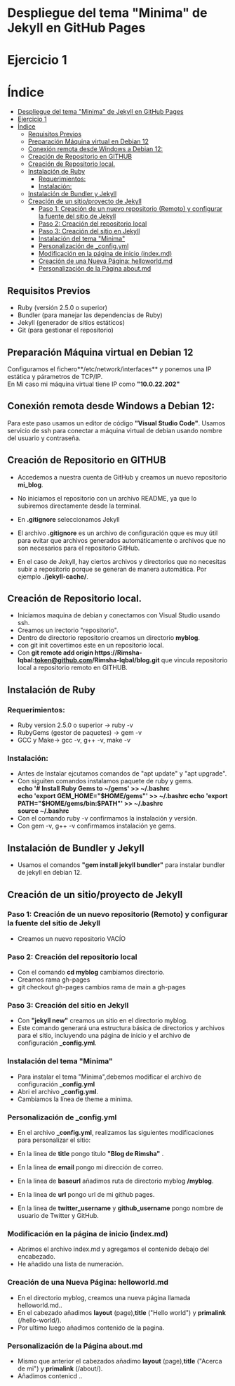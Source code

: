 # Despliegue del tema "Minima" de Jekyll en GitHub Pages
# Ejercicio 1  
# Índice

- [Despliegue del tema "Minima" de Jekyll en GitHub Pages](#despliegue-del-tema-minima-de-jekyll-en-github-pages)
- [Ejercicio 1](#ejercicio-1)
- [Índice](#índice)
  - [Requisitos Previos](#requisitos-previos)
  - [Preparación Máquina virtual en Debian 12](#preparación-máquina-virtual-en-debian-12)
  - [Conexión remota desde Windows a Debian 12:](#conexión-remota-desde-windows-a-debian-12)
  - [Creación de Repositorio en GITHUB](#creación-de-repositorio-en-github)
  - [Creación de Repositorio local.](#creación-de-repositorio-local)
  - [Instalación de Ruby](#instalación-de-ruby)
    - [Requerimientos:](#requerimientos)
    - [Instalación:](#instalación)
  - [Instalación de Bundler y Jekyll](#instalación-de-bundler-y-jekyll)
  - [Creación de un sitio/proyecto de Jekyll](#creación-de-un-sitioproyecto-de-jekyll)
    - [Paso 1: Creación de un nuevo repositorio (Remoto) y configurar la fuente del sitio de Jekyll](#paso-1-creación-de-un-nuevo-repositorio-remoto-y-configurar-la-fuente-del-sitio-de-jekyll)
    - [Paso 2: Creación del repositorio local](#paso-2-creación-del-repositorio-local)
    - [Paso 3: Creación del sitio en Jekyll](#paso-3-creación-del-sitio-en-jekyll)
    - [Instalación del tema "Minima"](#instalación-del-tema-minima)
    - [Personalización de \_config.yml](#personalización-de-_configyml)
    - [Modificación en la página de inicio (index.md)](#modificación-en-la-página-de-inicio-indexmd)
    - [Creación de una Nueva Página: helloworld.md](#creación-de-una-nueva-página-helloworldmd)
    - [Personalización de la Página about.md](#personalización-de-la-página-aboutmd)

## Requisitos Previos  

- Ruby (versión 2.5.0 o superior)  
- Bundler (para manejar las dependencias de Ruby)  
- Jekyll (generador de sitios estáticos)  
- Git (para gestionar el repositorio)  

## Preparación Máquina virtual en Debian 12 
Configuramos el fichero**/etc/network/interfaces** y ponemos una IP estática y párametros de TCP/IP.  
En Mi caso mi máquina virtual tiene IP como **"10.0.22.202"**

## Conexión remota desde Windows a Debian 12:
Para este paso usamos un editor de código **"Visual Studio Code"**. Usamos servicio de ssh para conectar a máquina virtual de debian usando nombre del usuario y contraseña.  

## Creación de Repositorio en GITHUB
- Accedemos a nuestra cuenta de GitHub y creamos un nuevo repositorio **mi_blog**.  
- No iniciamos el repositorio con un archivo README, ya que lo subiremos directamente desde la terminal.
- En **.gitignore** seleccionamos Jekyll
- El archivo **.gitignore**  es un archivo de configuración qque es muy útil para evitar que archivos generados automáticamente o archivos que no son necesarios para el repositorio GitHub.

- En el caso de Jekyll, hay ciertos archivos y directorios que no necesitas subir a repositorio porque se generan de manera automática. Por ejemplo **./jekyll-cache/**.

## Creación de Repositorio local.

- Iniciamos maquina de debian y conectamos con Visual Studio usando ssh.
- Creamos un irectorio "repositorio".
- Dentro de directorio repositorio creamos un directorio **myblog**.
- con git init covertimos este en un repositorio local.
- Con **git remote add origin https://Rimsha-Iqbal:token@github.com/Rimsha-Iqbal/blog.git** que vincula repositorio local a repositorio remoto en GITHUB.

## Instalación de Ruby
### Requerimientos:
- Ruby version 2.5.0 o superior -> ruby -v  
- RubyGems (gestor de paquetes) -> gem -v  
- GCC y Make-> gcc -v, g++ -v, make -v
### Instalación:
- Antes de Instalar ejcutamos comandos de "apt update" y "apt upgrade".
- Con siguiten comandos instalamos paquete de ruby y gems.   
**echo '# Install Ruby Gems to ~/gems' >> ~/.bashrc  
echo 'export GEM_HOME="$HOME/gems"' >> ~/.bashrc  
echo 'export PATH="$HOME/gems/bin:$PATH"' >> ~/.bashrc  
source ~/.bashrc**
- Con el comando ruby -v confirmamos la instalación y versión.
- Con gem -v, g++ -v confirmamos instalación ye gems.

## Instalación de Bundler y Jekyll

- Usamos el comandos **"gem install jekyll bundler"** para instalar bundler de jekyll en debian 12.

## Creación de un sitio/proyecto de Jekyll

### Paso 1: Creación de un nuevo repositorio (Remoto) y configurar la fuente del sitio de Jekyll
- Creamos un nuevo repositorio VACÍO
### Paso 2: Creación del repositorio local
- Con el comando **cd myblog** cambiamos directorio.  
- Creamos rama gh-pages
- git checkout gh-pages cambios rama de main a gh-pages

### Paso 3: Creación del sitio en Jekyll

- Con **"jekyll new"** creamos un sitio en el directorio myblog.   
- Este comando generará una estructura básica de directorios y archivos para el sitio, incluyendo una página de inicio y el archivo de configuración **_config.yml**.

### Instalación del tema "Minima"
- Para instalar el tema "Minima",debemos modificar el archivo de configuración **_config.yml**
- Abri el archivo **_config.yml**.
- Cambiamos la línea de theme a minima.

###  Personalización de _config.yml
- En el archivo **_config.yml**, realizamos las siguientes modificaciones para personalizar el sitio:  

- En la linea de **title** pongo titulo **"Blog de Rimsha"** .
- En la linea de **email** pongo mi dirección de correo.
- En la linea de **baseurl** añadimos ruta de directorio myblog **/myblog**.
- En la linea de **url** pongo url de mi github pages.
- En la linea de **twitter_username** y **github_username** pongo nombre de usuario de Twitter y GitHub.

###  Modificación en la página de inicio (index.md)

- Abrimos el archivo index.md y agregamos el contenido  debajo del encabezado.
- He añadido una lista de numeración.

### Creación de una Nueva Página: helloworld.md

- En el directorio myblog, creamos una nueva página llamada helloworld.md..
- En el cabezado añadimos **layout** (page),**title** ("Hello world") y **primalink** (/hello-world/).
- Por ultimo luego añadimos contenido de la pagina.

### Personalización de la Página about.md
- Mismo que anterior el cabezados añadimo **layout** (page),**title** ("Acerca de mi") y **primalink** (/about/).
- Añadimos contenicd ..

